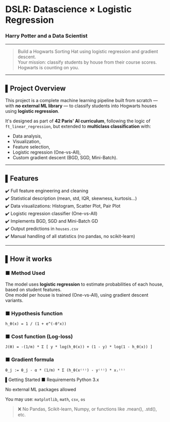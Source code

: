 # DSLR: Datascience × Logistic Regression  
### Harry Potter and a Data Scientist 

---

> Build a Hogwarts Sorting Hat using logistic regression and gradient descent.  
> Your mission: classify students by house from their course scores. Hogwarts is counting on you.

---

## ▌Project Overview

This project is a complete machine learning pipeline built from scratch — with **no external ML library** — to classify students into Hogwarts houses using **logistic regression**.

It's designed as part of **42 Paris' AI curriculum**, following the logic of `ft_linear_regression`, but extended to **multiclass classification** with:
- Data analysis,
- Visualization,
- Feature selection,
- Logistic regression (One-vs-All),
- Custom gradient descent (BGD, SGD, Mini-Batch).

---

## ▌Features

✔️ Full feature engineering and cleaning  
✔️ Statistical description (mean, std, IQR, skewness, kurtosis...)  
✔️ Data visualizations: Histogram, Scatter Plot, Pair Plot  
✔️ Logistic regression classifier (One-vs-All)  
✔️ Implements BGD, SGD and Mini-Batch GD  
✔️ Output predictions in `houses.csv`  
✔️ Manual handling of all statistics (no pandas, no scikit-learn)

---

## ▌How it works

### ■ Method Used

The model uses **logistic regression** to estimate probabilities of each house, based on student features.  
One model per house is trained (One-vs-All), using gradient descent variants.

### ■ Hypothesis function

```text
h_θ(x) = 1 / (1 + e^(-θᵀx))
```
### ■ Cost function (Log-loss)

```text
J(θ) = -(1/m) * Σ [ y * log(h_θ(x)) + (1 - y) * log(1 - h_θ(x)) ]
```

### ■ Gradient formula

```text
θ_j := θ_j - α * (1/m) * Σ (h_θ(x⁽ⁱ⁾) - y⁽ⁱ⁾) * xⱼ⁽ⁱ⁾
```

▌Getting Started
■ Requirements
Python 3.x

No external ML packages allowed

You may use: `matplotlib`, `math`, `csv`, `os`

> ❌ No Pandas, Scikit-learn, Numpy, or functions like .mean(), .std(), etc.



